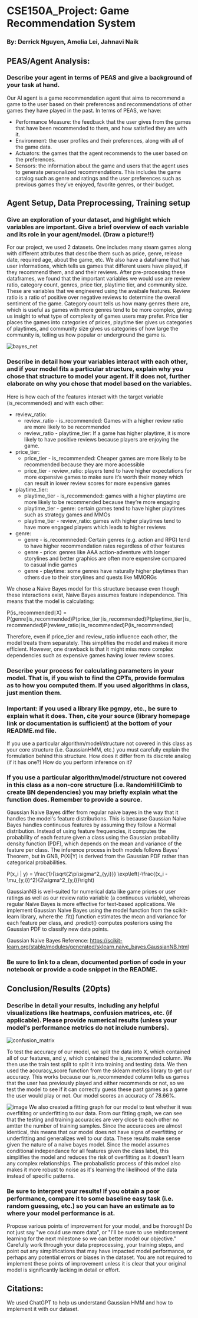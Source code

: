 # CSE150A_Project: Game Recommendation System
### By: Derrick Nguyen, Amelia Lei, Jahnavi Naik

## PEAS/Agent Analysis:

### Describe your agent in terms of PEAS and give a background of your task at hand.

Our AI agent is a game recommendation agent that aims to recommend a game to the user based on their preferences and recommendations of other games they have played in the past. In terms of PEAS, we have:

- Performance Measure: the feedback that the user gives from the games that have been recommended to them, and how satisfied they are with it.
- Environment: the user profiles and their preferences, along with all of the game data.
- Actuators: the games that the agent recommends to the user based on the preferences.
- Sensors: the information about the game and users that the agent uses to generate personalized recommendations. This includes the game catalog such as genre and ratings and the user preferences such as previous games they’ve enjoyed, favorite genres, or their budget.


## Agent Setup, Data Preprocessing, Training setup

### Give an exploration of your dataset, and highlight which variables are important. Give a brief overview of each variable and its role in your agent/model. (Draw a picture!!)

For our project, we used 2 datasets. One includes many steam games along with different attributes that describe them such as price, genre, release date, required age, about the game, etc. We also have a dataframe that has user informations, which tells us games that different users have played, if they recommend them, and and their reviews. After pre-processing these dataframes, we found that the important variables we would use are review ratio, category count, genres, price tier, playtime tier, and community size. These are variables that we engineered using the avaibale features. Review ratio is a ratio of positive over negative reviews to determine the overall sentiment of the game. Category count tells us how many genres there are, which is useful as games with more genres tend to be more complex, giving us insight to what type of complexity of games users may prefer. Price tier places the games into categories of prices, playtime tier gives us categories of playtimes, and community size gives us categories of how large the community is, telling us how popular or underground the game is.

![bayes_net](https://github.com/user-attachments/assets/0808ef3e-0626-47df-a597-69eca1403c5a)


### Describe in detail how your variables interact with each other, and if your model fits a particular structure, explain why you chose that structure to model your agent. If it does not, further elaborate on why you chose that model based on the variables.

Here is how each of the features interact with the target variable (is_recommended) and with each other:
- review_ratio:
  - review_ratio - is_recommended: Games with a higher review ratio are more likely to be recommended 
  - review_ratio - playtime_tier: If a game has higher playtime, it is more likely to have positive reviews because players are enjoying the game.
- price_tier: 
  - price_tier - is_recommended: Cheaper games are more likely to be recommended because they are more accessible 
  - price_tier - review_ratio: players tend to have higher expectations for more expensive games to make sure it’s worth their money which can result in lower review scores for more expensive games 
- playtime_tier:
  - playtime_tier - is_recommended: games with a higher playtime are more likely to be recommended because they’re more engaging 
  - playtime_tier - genre: certain games tend to have higher playtimes such as strategy games and MMOs
  - playtime_tier - review_ratio: games with higher playtimes tend to have more engaged players which leads to higher reviews
- genre:
  - genre - is_recommneded: Certain genres (e.g. action and RPG) tend to have higher recommendation rates regardless of other features 
  - genre - price: genres like AAA action-adventure with longer storylines and better graphics are often more expensive compared to casual indie games 
  - genre - playtime: some genres have naturally higher playtimes than others due to their storylines and quests like MMORGs

We chose a Naive Bayes model for this structure because even though these interactions exist, Naive Bayes assumes feature independence. This means that the model is calculating:

P(is_recommended∣X) = P(genre∣is_recommended)P(price_tier∣is_recommended)P(playtime_tier∣is_recommended)P(review_ratio∣is_recommended)P(is_recommended)  

Therefore, even if price_tier and review_ratio influence each other, the model treats them separately. This simplifies the model and makes it more efficient. However, one drawback is that it might miss more complex dependencies such as expensive games having lower review scores. 


### Describe your process for calculating parameters in your model. That is, if you wish to find the CPTs, provide formulas as to how you computed them. If you used algorithms in class, just mention them.

### Important: if you used a library like pgmpy, etc., be sure to explain what it does. Then, cite your source (library homepage link or documentation is sufficient) at the bottom of your README.md file.
If you use a particular algorithm/model/structure not covered in this class as your core structure (i.e. GaussianHMM, etc.) you must carefully explain the formulation behind this structure. How does it differ from its discrete analog (if it has one?) How do you perform inference on it?

### If you use a particular algorithm/model/structure not covered in this class as a non-core structure (i.e. RandomHillCimb to create BN dependencies) you may briefly explain what the function does. Remember to provide a source.
  Gaussian Naive Bayes differ from regular naive bayes in the way that it handles the model's feature distributions. This is because Gaussian Naive Bayes handles continuous features by assuming they follow a Normal distribution. Instead of using feature frequencies, it computes the probability of each feature given a class using the Gaussian probability density function (PDF), which depends on the mean and variance of the feature per class. The inference process in both models follows Bayes' Theorem, but in GNB, P(Xi|Y) is derived from the Gaussian PDF rather than categorical probabilities. 
  
  P(x_i | y) = \frac{1}{\sqrt{2\pi\sigma^2_{y,i}}} \exp\left(-\frac{(x_i - \mu_{y,i})^2}{2\sigma^2_{y,i}}\right)
  
GaussianNB is well-suited for numerical data like game prices or user ratings as well as our review ratio variable (a continuous variable), whereas regular Naïve Bayes is more effective for text-based applications. We implement Gaussian Naive Bayes using the model function from the scikit-learn library, where the .fit() function estimates the mean and variance for each feature per class, and .predict() computes posteriors using the Gaussian PDF to classify new data points.

Gaussian Naive Bayes Reference: https://scikit-learn.org/stable/modules/generated/sklearn.naive_bayes.GaussianNB.html 


### Be sure to link to a clean, documented portion of code in your notebook or provide a code snippet in the README.

## Conclusion/Results (20pts)

### Describe in detail your results, including any helpful visualizations like heatmaps, confusion matrices, etc. (if applicable). Please provide numerical results (unless your model's performance metrics do not include numbers).
![confusion_matrix](https://github.com/user-attachments/assets/d8a1100c-8d30-4f3c-979f-f59b67accb7d)

To test the accuracy of our model, we split the data into X, which contained all of our features, and y, which contained the is_recommended column. We then use the train test split to split it into training and testing data. We then used the accuracy_score function from the sklearn metrics library to get our accuracy. This works because our is_recommended column tells us games that the user has previously played and either recommends or not, so we test the model to see if it can correctly guess these past games as a game the user would play or not. Our model scores an accuracy of 78.66%. 

![image](https://github.com/user-attachments/assets/56c342dd-50de-4609-aff5-14b7bb2ddf5d)
We also created a fitting graph for our model to test whether it was overfititng or underfitting to our data. From our fitting graph, we can see that the testing and training accuracies are very close to each other no amtter the number of training samples. Since the accuracoes are almost identical, this means that our model does not have signs of overfitting or underfitting and generalizes well to our data. These results make sense given the nature of a naive bayes model. Since the model assumes conditional independance for all features given the class label, this simplifies the model and reduces the risk of overfitting as it doesn't learn any complex relationships. The probabalistic process of this mdoel also makes it more robust to noise as it's learning the likelihood of the data instead of specific patterns. 

### Be sure to interpret your results! If you obtain a poor performance, compare it to some baseline easy task (i.e. random guessing, etc.) so you can have an estimate as to where your model performance is at.
Propose various points of improvement for your model, and be thorough! Do not just say "we could use more data", or "I'll be sure to use reinforcement learning for the next milestone so we can better model our objective." Carefully work through your data preprocessing, your training steps, and point out any simplifications that may have impacted model performance, or perhaps any potential errors or biases in the dataset. You are not required to implement these points of improvement unless it is clear that your original model is significantly lacking in detail or effort.








## Citations:

We used ChatGPT to help us understand Gaussian HMM and how to implement it with our dataset.
